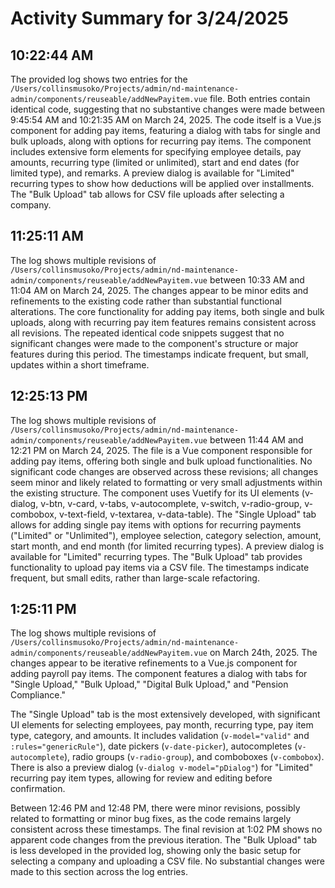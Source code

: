 # Activity Summary for 3/24/2025

## 10:22:44 AM
The provided log shows two entries for the `/Users/collinsmusoko/Projects/admin/nd-maintenance-admin/components/reuseable/addNewPayitem.vue` file.  Both entries contain identical code, suggesting that no substantive changes were made between 9:45:54 AM and 10:21:35 AM on March 24, 2025.  The code itself is a Vue.js component for adding pay items, featuring a dialog with tabs for single and bulk uploads, along with options for recurring pay items.  The component includes extensive form elements for specifying employee details, pay amounts, recurring type (limited or unlimited), start and end dates (for limited type), and remarks.  A preview dialog is available for "Limited" recurring types to show how deductions will be applied over installments.  The "Bulk Upload" tab allows for CSV file uploads after selecting a company.


## 11:25:11 AM
The log shows multiple revisions of `/Users/collinsmusoko/Projects/admin/nd-maintenance-admin/components/reuseable/addNewPayitem.vue` between 10:33 AM and 11:04 AM on March 24, 2025.  The changes appear to be minor edits and refinements to the existing code rather than substantial functional alterations.  The core functionality for adding pay items, both single and bulk uploads, along with recurring pay item features remains consistent across all revisions.  The repeated identical code snippets suggest that no significant changes were made to the component's structure or major features during this period.  The timestamps indicate frequent, but small, updates within a short timeframe.


## 12:25:13 PM
The log shows multiple revisions of `/Users/collinsmusoko/Projects/admin/nd-maintenance-admin/components/reuseable/addNewPayitem.vue` between 11:44 AM and 12:21 PM on March 24, 2025.  The file is a Vue component responsible for adding pay items, offering both single and bulk upload functionalities.  No significant code changes are observed across these revisions; all changes seem minor and likely related to formatting or very small adjustments within the existing structure. The component uses Vuetify for its UI elements (v-dialog, v-btn, v-card, v-tabs, v-autocomplete, v-switch, v-radio-group, v-combobox, v-text-field, v-textarea, v-data-table).  The "Single Upload" tab allows for adding single pay items with options for recurring payments ("Limited" or "Unlimited"), employee selection, category selection, amount, start month, and end month (for limited recurring types).  A preview dialog is available for "Limited" recurring types. The "Bulk Upload" tab provides functionality to upload pay items via a CSV file.  The timestamps indicate frequent, but small edits, rather than large-scale refactoring.


## 1:25:11 PM
The log shows multiple revisions of `/Users/collinsmusoko/Projects/admin/nd-maintenance-admin/components/reuseable/addNewPayitem.vue` on March 24th, 2025.  The changes appear to be iterative refinements to a Vue.js component for adding payroll pay items.  The component features a dialog with tabs for "Single Upload," "Bulk Upload," "Digital Bulk Upload," and "Pension Compliance."

The "Single Upload" tab is the most extensively developed, with significant UI elements for selecting employees, pay month, recurring type, pay item type, category, and amounts.  It includes validation (`v-model="valid"` and `:rules="genericRule"`), date pickers (`v-date-picker`), autocompletes (`v-autocomplete`), radio groups (`v-radio-group`), and comboboxes (`v-combobox`).  There is also a preview dialog (`v-dialog v-model="pDialog"`) for "Limited" recurring pay item types, allowing for review and editing before confirmation.

Between 12:46 PM and 12:48 PM, there were minor revisions, possibly related to formatting or minor bug fixes, as the code remains largely consistent across these timestamps.  The final revision at 1:02 PM shows no apparent code changes from the previous iteration. The "Bulk Upload" tab is less developed in the provided log, showing only the basic setup for selecting a company and uploading a CSV file.  No substantial changes were made to this section across the log entries.
